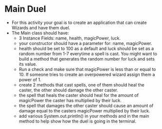 # Main Duel

* For this activity your goal is to create an application that can create Wizards and have them duel.
* The Main class should have:
  - 3 Instance Fields: name, health, magicPower, luck.
  - your constructor should have a parameter for: name, magicPower.
  - health should be set to 100 as a default and luck should be set as a random number from 1-7 everytime a spell is cast. You might want to build a method that generates the random number for luck and sets its value.
  - Run a check and make sure that magicPower is less than or equal to 10. If someone tries to create an overpowered wizard assign them a power of 1.
  - create 2 methods that cast spells, one of them should heal the caster, the other should damage the other caster.
  - the spell that heals the caster should heal for the amount of magicPower the caster has multiplied by their luck.
  - the spell that damages the other caster should cause an amount of damage equal to the casters magicPower multiplied by their luck.
  - add various System.out.println() in your methods and in the main method to help show how the duel is going in the terminal.